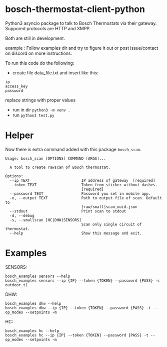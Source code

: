 

# bosch-thermostat-client-python
Python3 asyncio package to talk to Bosch Thermostats via their gateway.
Suppored protocols are HTTP and XMPP.

Both are still in development.

example :
Follow examples dir and try to figure it out or post issue/contact on discord on more instructions.

To run this code do the following:

* create file data_file.txt and insert like this:
```
ip
access_key
password
```
replace strings with proper values

* run in dir `python3 -m venv .`
* run `python3 test.py`

# Helper
Now there is extra command added with this package `bosch_scan`.
```
Usage: bosch_scan [OPTIONS] COMMAND [ARGS]...

  A tool to create rawscan of Bosch thermostat.

Options:
  --ip TEXT                       IP address of gateway  [required]
  --token TEXT                    Token from sticker without dashes.
                                  [required]
  --password TEXT                 Password you set in mobile app.
  -o, --output TEXT               Path to output file of scan. Default to
                                  [raw/small]scan_uuid.json
  --stdout                        Print scan to stdout
  -d, --debug
  -s, --smallscan [HC|DHW|SENSORS]
                                  Scan only single circuit of thermostat.
  --help                          Show this message and exit.

```

# Examples 

SENSORS:
```
bosch_examples sensors --help
bosch_examples sensors --ip {IP} --token {TOKEN} --password {PASS} -s outdoor_t1
```

DHW:
```
bosch_examples dhw --help
bosch_examples dhw --ip {IP} --token {TOKEN} --password {PASS} -t --op_modes --setpoints -m
```

HC:
```
bosch_examples hc --help
bosch_examples hc --ip {IP} --token {TOKEN} --password {PASS} -t --op_modes --setpoints -m
```